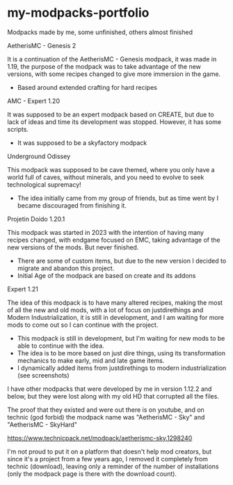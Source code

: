 # my-modpacks-portfolio
Modpacks made by me, some unfinished, others almost finished

AetherisMC - Genesis 2

It is a continuation of the AetherisMC - Genesis modpack, it was made in 1.19, the purpose of the modpack was to take advantage of the new versions, with some recipes changed to give more immersion in the game.

- Based around extended crafting for hard recipes


AMC - Expert 1.20

It was supposed to be an expert modpack based on CREATE, but due to lack of ideas and time its development was stopped. However, it has some scripts.
- It was supposed to be a skyfactory modpack


Underground Odissey

This modpack was supposed to be cave themed, where you only have a world full of caves, without minerals, and you need to evolve to seek technological supremacy!
- The idea initially came from my group of friends, but as time went by I became discouraged from finishing it.


Projetin Doido 1.20.1

This modpack was started in 2023 with the intention of having many recipes changed, with endgame focused on EMC, taking advantage of the new versions of the mods. But never finished.
- There are some of custom items, but due to the new version I decided to migrate and abandon this project.
- Initial Age of the modpack are based on create and its addons


Expert 1.21

The idea of ​​this modpack is to have many altered recipes, making the most of all the new and old mods, with a lot of focus on justdirethings and Modern Industrialization, it is still in development, and I am waiting for more mods to come out so I can continue with the project.
- This modpack is still in development, but I'm waiting for new mods to be able to continue with the idea.
- The idea is to be more based on just dire things, using its transformation mechanics to make early, mid and late game items.
- I dynamically added items from justdirethings to modern industrialization (see screenshots)


I have other modpacks that were developed by me in version 1.12.2 and below, but they were lost along with my old HD that corrupted all the files.

The proof that they existed and were out there is on youtube, and on technic (god forbid) the modpack name was "AetherisMC - Sky" and "AetherisMC - SkyHard"

https://www.technicpack.net/modpack/aetherismc-sky.1298240

I'm not proud to put it on a platform that doesn't help mod creators, but since it's a project from a few years ago, I removed it completely from technic (download), leaving only a reminder of the number of installations (only the modpack page is there with the download count).
